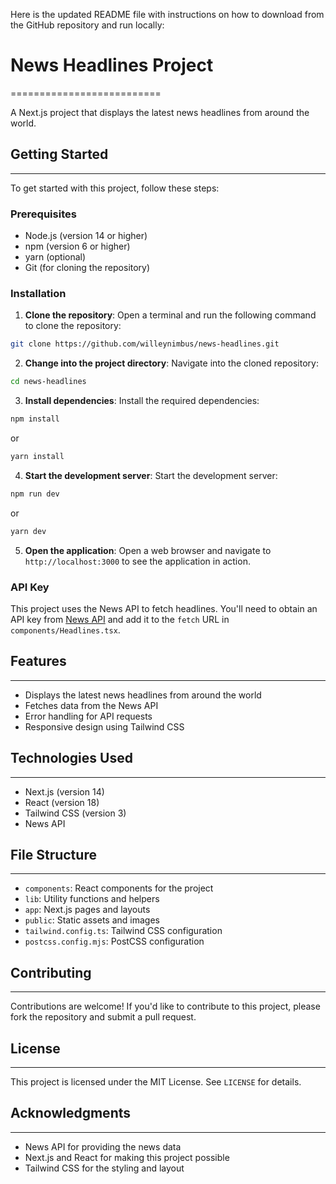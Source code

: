 Here is the updated README file with instructions on how to download from the GitHub repository and run locally:

# News Headlines Project

==========================

A Next.js project that displays the latest news headlines from around the world.

## Getting Started

---

To get started with this project, follow these steps:

### Prerequisites

- Node.js (version 14 or higher)
- npm (version 6 or higher)
- yarn (optional)
- Git (for cloning the repository)

### Installation

1. **Clone the repository**: Open a terminal and run the following command to clone the repository:

```bash
git clone https://github.com/willeynimbus/news-headlines.git
```

2. **Change into the project directory**: Navigate into the cloned repository:

```bash
cd news-headlines
```

3. **Install dependencies**: Install the required dependencies:

```bash
npm install
```

or

```bash
yarn install
```

4. **Start the development server**: Start the development server:

```bash
npm run dev
```

or

```bash
yarn dev
```

5. **Open the application**: Open a web browser and navigate to `http://localhost:3000` to see the application in action.

### API Key

This project uses the News API to fetch headlines. You'll need to obtain an API key from [News API](https://newsapi.org/) and add it to the `fetch` URL in `components/Headlines.tsx`.

## Features

---

- Displays the latest news headlines from around the world
- Fetches data from the News API
- Error handling for API requests
- Responsive design using Tailwind CSS

## Technologies Used

---

- Next.js (version 14)
- React (version 18)
- Tailwind CSS (version 3)
- News API

## File Structure

---

- `components`: React components for the project
- `lib`: Utility functions and helpers
- `app`: Next.js pages and layouts
- `public`: Static assets and images
- `tailwind.config.ts`: Tailwind CSS configuration
- `postcss.config.mjs`: PostCSS configuration

## Contributing

---

Contributions are welcome! If you'd like to contribute to this project, please fork the repository and submit a pull request.

## License

---

This project is licensed under the MIT License. See `LICENSE` for details.

## Acknowledgments

---

- News API for providing the news data
- Next.js and React for making this project possible
- Tailwind CSS for the styling and layout
